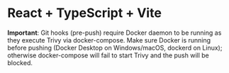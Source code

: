 # React + TypeScript + Vite

**Important**: Git hooks (pre-push) require Docker daemon to be running as they execute Trivy via docker-compose. Make sure Docker is running before pushing (Docker Desktop on Windows/macOS, dockerd on Linux); otherwise docker-compose will fail to start Trivy and the push will be blocked.
